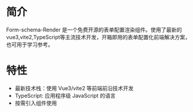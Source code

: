 # 简介

Form-schema-Render 是一个免费开源的表单配置渲染组件。使用了最新的vue3,vite2,TypeScript等主流技术开发，开箱即用的表单配置化前端解决方案，也可用于学习参考。

# 特性
- 最新技术栈：使用 Vue3/vite2 等前端前沿技术开发
- TypeScript: 应用程序级 JavaScript 的语言
- 按需引入组件使用
